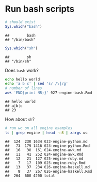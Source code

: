 # Run bash scripts


```r
# should exist
Sys.which("bash")
```

```
##        bash 
## "/bin/bash"
```

```r
Sys.which("sh")
```

```
##        sh 
## "/bin/sh"
```

Does `bash` work?


```bash
echo hello world
echo 'a b c' | sed 's/ /\|/g'
# number of lines
awk 'END{print NR;}' 027-engine-bash.Rmd
```

```
## hello world
## a|b|c
## 23
```

How about `sh`?


```sh
# run wc on all engine examples
ls | grep engine | head -n8 | xargs wc
```

```
##  124  230 1634 023-engine-python.md
##   73  179 1416 023-engine-python.Rmd
##   16   38  161 024-engine-awk.md
##   11   41  252 024-engine-awk.Rmd
##   12   21  127 025-engine-ruby.md
##    7   17  109 025-engine-ruby.Rmd
##   13   37  234 026-engine-haskell.md
##    8   37  267 026-engine-haskell.Rmd
##  264  600 4200 total
```
